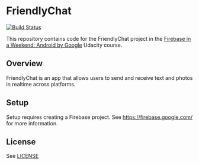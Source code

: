 # FriendlyChat 

[![Build Status](https://travis-ci.org/dekzitfz/FriendlyChat.svg?branch=master)](https://travis-ci.org/dekzitfz/FriendlyChat)

This repository contains code for the FriendlyChat project in the [Firebase in a Weekend: Android by Google](https://www.udacity.com/course/firebase-in-a-weekend-by-google-android--ud0352) Udacity course.

## Overview

FriendlyChat is an app that allows users to send and receive text and photos in realtime across platforms.

## Setup

Setup requires creating a Firebase project. See https://firebase.google.com/ for more information.

## License
See [LICENSE](LICENSE)
